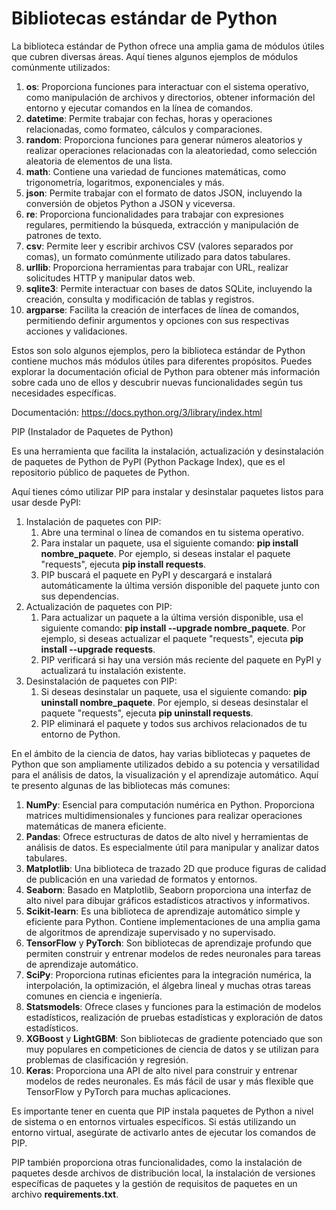 # Bibliotecas estándar de Python
La biblioteca estándar de Python ofrece una amplia gama de módulos útiles que cubren diversas áreas. Aquí tienes algunos ejemplos de módulos comúnmente utilizados:

1. **os**: Proporciona funciones para interactuar con el sistema operativo, como manipulación de archivos y directorios, obtener información del entorno y ejecutar comandos en la línea de comandos.
1. **datetime**: Permite trabajar con fechas, horas y operaciones relacionadas, como formateo, cálculos y comparaciones.
1. **random**: Proporciona funciones para generar números aleatorios y realizar operaciones relacionadas con la aleatoriedad, como selección aleatoria de elementos de una lista.
1. **math**: Contiene una variedad de funciones matemáticas, como trigonometría, logaritmos, exponenciales y más.
1. **json**: Permite trabajar con el formato de datos JSON, incluyendo la conversión de objetos Python a JSON y viceversa.
1. **re**: Proporciona funcionalidades para trabajar con expresiones regulares, permitiendo la búsqueda, extracción y manipulación de patrones de texto.
1. **csv**: Permite leer y escribir archivos CSV (valores separados por comas), un formato comúnmente utilizado para datos tabulares.
1. **urllib**: Proporciona herramientas para trabajar con URL, realizar solicitudes HTTP y manipular datos web.
1. **sqlite3**: Permite interactuar con bases de datos SQLite, incluyendo la creación, consulta y modificación de tablas y registros.
1. **argparse**: Facilita la creación de interfaces de línea de comandos, permitiendo definir argumentos y opciones con sus respectivas acciones y validaciones.

Estos son solo algunos ejemplos, pero la biblioteca estándar de Python contiene muchos más módulos útiles para diferentes propósitos. Puedes explorar la documentación oficial de Python para obtener más información sobre cada uno de ellos y descubrir nuevas funcionalidades según tus necesidades específicas.

Documentación:  <https://docs.python.org/3/library/index.html>

PIP (Instalador de Paquetes de Python) 

Es una herramienta que facilita la instalación, actualización y desinstalación de paquetes de Python de PyPI (Python Package Index), que es el repositorio público de paquetes de Python.

Aquí tienes cómo utilizar PIP para instalar y desinstalar paquetes listos para usar desde PyPI:

1. Instalación de paquetes con PIP:
   1. Abre una terminal o línea de comandos en tu sistema operativo.
   1. Para instalar un paquete, usa el siguiente comando: **pip install nombre\_paquete**. Por ejemplo, si deseas instalar el paquete "requests", ejecuta **pip install requests**.
   1. PIP buscará el paquete en PyPI y descargará e instalará automáticamente la última versión disponible del paquete junto con sus dependencias.
1. Actualización de paquetes con PIP:
   1. Para actualizar un paquete a la última versión disponible, usa el siguiente comando: **pip install --upgrade nombre\_paquete**. Por ejemplo, si deseas actualizar el paquete "requests", ejecuta **pip install --upgrade requests**.
   1. PIP verificará si hay una versión más reciente del paquete en PyPI y actualizará tu instalación existente.
1. Desinstalación de paquetes con PIP:
   1. Si deseas desinstalar un paquete, usa el siguiente comando: **pip uninstall nombre\_paquete**. Por ejemplo, si deseas desinstalar el paquete "requests", ejecuta **pip uninstall requests**.
   1. PIP eliminará el paquete y todos sus archivos relacionados de tu entorno de Python.

En el ámbito de la ciencia de datos, hay varias bibliotecas y paquetes de Python que son ampliamente utilizados debido a su potencia y versatilidad para el análisis de datos, la visualización y el aprendizaje automático. Aquí te presento algunas de las bibliotecas más comunes:

1. **NumPy**: Esencial para computación numérica en Python. Proporciona matrices multidimensionales y funciones para realizar operaciones matemáticas de manera eficiente.
1. **Pandas**: Ofrece estructuras de datos de alto nivel y herramientas de análisis de datos. Es especialmente útil para manipular y analizar datos tabulares.
1. **Matplotlib**: Una biblioteca de trazado 2D que produce figuras de calidad de publicación en una variedad de formatos y entornos.
1. **Seaborn**: Basado en Matplotlib, Seaborn proporciona una interfaz de alto nivel para dibujar gráficos estadísticos atractivos y informativos.
1. **Scikit-learn**: Es una biblioteca de aprendizaje automático simple y eficiente para Python. Contiene implementaciones de una amplia gama de algoritmos de aprendizaje supervisado y no supervisado.
1. **TensorFlow** y **PyTorch**: Son bibliotecas de aprendizaje profundo que permiten construir y entrenar modelos de redes neuronales para tareas de aprendizaje automático.
1. **SciPy**: Proporciona rutinas eficientes para la integración numérica, la interpolación, la optimización, el álgebra lineal y muchas otras tareas comunes en ciencia e ingeniería.
1. **Statsmodels**: Ofrece clases y funciones para la estimación de modelos estadísticos, realización de pruebas estadísticas y exploración de datos estadísticos.
1. **XGBoost** y **LightGBM**: Son bibliotecas de gradiente potenciado que son muy populares en competiciones de ciencia de datos y se utilizan para problemas de clasificación y regresión.
1. **Keras**: Proporciona una API de alto nivel para construir y entrenar modelos de redes neuronales. Es más fácil de usar y más flexible que TensorFlow y PyTorch para muchas aplicaciones.



Es importante tener en cuenta que PIP instala paquetes de Python a nivel de sistema o en entornos virtuales específicos. Si estás utilizando un entorno virtual, asegúrate de activarlo antes de ejecutar los comandos de PIP.

PIP también proporciona otras funcionalidades, como la instalación de paquetes desde archivos de distribución local, la instalación de versiones específicas de paquetes y la gestión de requisitos de paquetes en un archivo **requirements.txt**.
